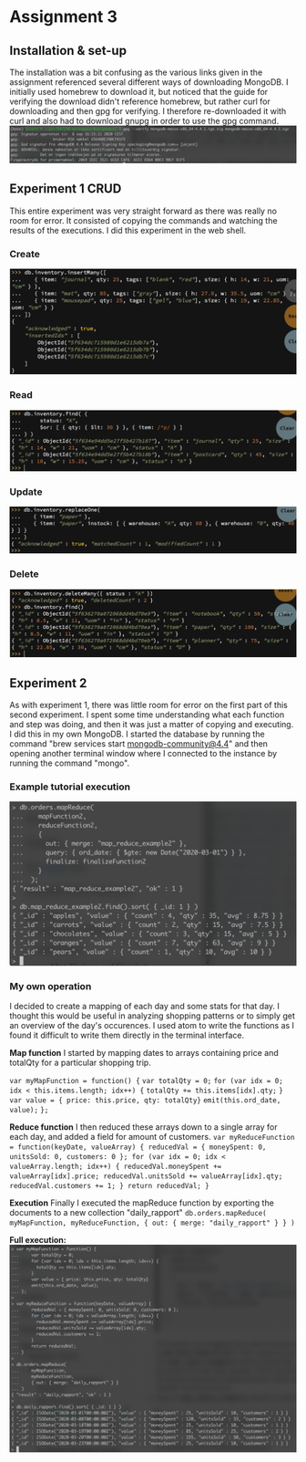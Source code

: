 # Assignment 3 #

## Installation & set-up ##
The installation was a bit confusing as the various links given in the assignment referenced several different ways of downloading MongoDB. I initially used homebrew to download it, but noticed that the guide for verifying the download didn't reference homebrew, but rather curl for downloading and then gpg for verifying. I therefore re-downloaded it with curl and also had to download gnupg in order to use the gpg command. 
![Image of verification](./images/Verify_MongoDB.png)


## Experiment 1 CRUD ##
This entire experiment was very straight forward as there was really no room for error. It consisted of copying the commands and watching the results of the executions. I did this experiment in the web shell.

### Create ###
![Image of insertion](./images/Insert.png)

### Read ###
![Image of reading](./images/Find.png)

### Update ###
![Image of replace](./images/Replace.png)

### Delete ###
![Image of deletion](./images/Delete.png)

## Experiment 2 ##
As with experiment 1, there was little room for error on the first part of this second experiment. I spent some time understanding what each function and step was doing, and then it was just a matter of copying and executing. I did this in my own MongoDB. I started the database by running the command "brew services start mongodb-community@4.4" and then opening another terminal window where I connected to the instance by running the command "mongo".

### Example tutorial execution ###
![Image of map-reduce](./images/Tutorial.png)

### My own operation ###
I decided to create a mapping of each day and some stats for that day. I thought this would be useful in analyzing shopping patterns or to simply get an overview of the day's occurences. I used atom to write the functions as I found it difficult to write them directly in the terminal interface. 

**Map function**
I started by mapping dates to arrays containing price and totalQty for a particular shopping trip.

`var myMapFunction = function() {`
    `var totalQty = 0;`
    `for (var idx = 0; idx < this.items.length; idx++) {`
      `totalQty += this.items[idx].qty;`
    `}`
    `var value = { price: this.price, qty: totalQty}`
    `emit(this.ord_date, value);`
`};`

**Reduce function**
I then reduced these arrays down to a single array for each day, and added a field for amount of customers.
`var myReduceFunction = function(keyDate, valueArray) {
    reducedVal = { moneySpent: 0, unitsSold: 0, customers: 0 };
    for (var idx = 0; idx < valueArray.length; idx++) {
      reducedVal.moneySpent += valueArray[idx].price;
      reducedVal.unitsSold += valueArray[idx].qty;
      reducedVal.customers += 1;
    }
    return reducedVal;
}`

**Execution**
Finally I executed the mapReduce function by exporting the documents to a new collection "daily_rapport"
`db.orders.mapReduce(
    myMapFunction,
    myReduceFunction,
    { out: { merge: "daily_rapport" } }
)`

**Full execution:**
![Image of my operation](./images/Additional_Operation.png)
